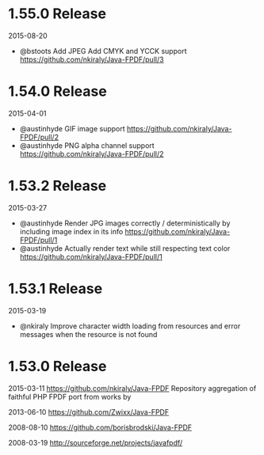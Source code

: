 # 1.55.0 Release

2015-08-20

* @bstoots Add JPEG Add CMYK and YCCK support https://github.com/nkiraly/Java-FPDF/pull/3


# 1.54.0 Release

2015-04-01

* @austinhyde GIF image support https://github.com/nkiraly/Java-FPDF/pull/2
* @austinhyde PNG alpha channel support https://github.com/nkiraly/Java-FPDF/pull/2


# 1.53.2 Release

2015-03-27

 * @austinhyde Render JPG images correctly / deterministically by including image index in its info https://github.com/nkiraly/Java-FPDF/pull/1
 * @austinhyde Actually render text while still respecting text color https://github.com/nkiraly/Java-FPDF/pull/1

# 1.53.1 Release

2015-03-19

 * @nkiraly Improve character width loading from resources and error messages when the resource is not found


# 1.53.0 Release

2015-03-11  https://github.com/nkiraly/Java-FPDF
Repository aggregation of faithful PHP FPDF port from works by

2013-06-10  https://github.com/Zwixx/Java-FPDF

2008-08-10  https://github.com/borisbrodski/Java-FPDF

2008-03-19  http://sourceforge.net/projects/javafpdf/
